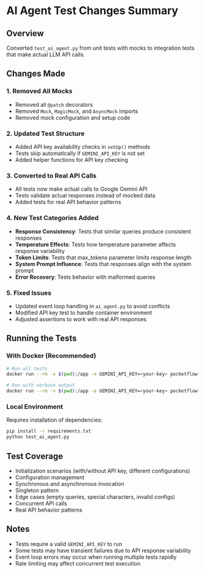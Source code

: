 # AI Agent Test Changes Summary

## Overview
Converted `test_ai_agent.py` from unit tests with mocks to integration tests that make actual LLM API calls.

## Changes Made

### 1. Removed All Mocks
- Removed all `@patch` decorators
- Removed `Mock`, `MagicMock`, and `AsyncMock` imports
- Removed mock configuration and setup code

### 2. Updated Test Structure
- Added API key availability checks in `setUp()` methods
- Tests skip automatically if `GEMINI_API_KEY` is not set
- Added helper functions for API key checking

### 3. Converted to Real API Calls
- All tests now make actual calls to Google Gemini API
- Tests validate actual responses instead of mocked data
- Added tests for real API behavior patterns

### 4. New Test Categories Added
- **Response Consistency**: Tests that similar queries produce consistent responses
- **Temperature Effects**: Tests how temperature parameter affects response variability  
- **Token Limits**: Tests that max_tokens parameter limits response length
- **System Prompt Influence**: Tests that responses align with the system prompt
- **Error Recovery**: Tests behavior with malformed queries

### 5. Fixed Issues
- Updated event loop handling in `ai_agent.py` to avoid conflicts
- Modified API key test to handle container environment
- Adjusted assertions to work with real API responses

## Running the Tests

### With Docker (Recommended)
```bash
# Run all tests
docker run --rm -v $(pwd):/app -e GEMINI_API_KEY=<your-key> pocketflow-document-workflow:latest test_ai_agent.py

# Run with verbose output
docker run --rm -v $(pwd):/app -e GEMINI_API_KEY=<your-key> pocketflow-document-workflow:latest test_ai_agent.py -v
```

### Local Environment
Requires installation of dependencies:
```bash
pip install -r requirements.txt
python test_ai_agent.py
```

## Test Coverage
- Initialization scenarios (with/without API key, different configurations)
- Configuration management
- Synchronous and asynchronous invocation
- Singleton pattern
- Edge cases (empty queries, special characters, invalid configs)
- Concurrent API calls
- Real API behavior patterns

## Notes
- Tests require a valid `GEMINI_API_KEY` to run
- Some tests may have transient failures due to API response variability
- Event loop errors may occur when running multiple tests rapidly
- Rate limiting may affect concurrent test execution
